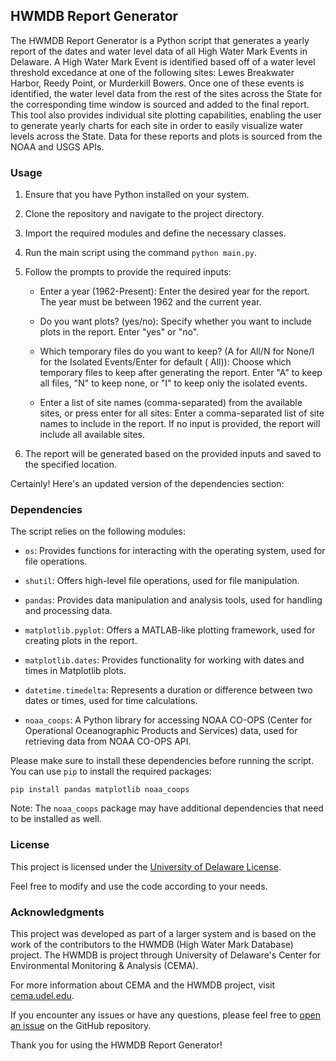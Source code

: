## HWMDB Report Generator

The HWMDB Report Generator is a Python script that generates a yearly report of the dates and water level data of all
High Water Mark Events in Delaware. A High Water Mark Event is identified based off of a water level threshold
excedance at one of the following sites: Lewes Breakwater Harbor, Reedy Point, or Murderkill Bowers. Once one of these
events is identified, the water level data from the rest of the sites across the State for the corresponding time window
is sourced and added to the final report. This tool also provides individual site plotting capabilities, enabling the
user to generate yearly charts for each site in order to easily visualize water levels across the State. Data for these
reports and plots is sourced from the NOAA and USGS APIs.

### Usage

1. Ensure that you have Python installed on your system.

2. Clone the repository and navigate to the project directory.

3. Import the required modules and define the necessary classes.

4. Run the main script using the command `python main.py`.

5. Follow the prompts to provide the required inputs:

    - Enter a year (1962-Present): Enter the desired year for the report. The year must be between 1962 and the current
      year.

    - Do you want plots? (yes/no): Specify whether you want to include plots in the report. Enter "yes" or "no".

    - Which temporary files do you want to keep? (A for All/N for None/I for the Isolated Events/Enter for default (
      All)): Choose which temporary files to keep after generating the report. Enter "A" to keep all files, "N" to keep
      none, or "I" to keep only the isolated events.

    - Enter a list of site names (comma-separated) from the available sites, or press enter for all sites: Enter a
      comma-separated list of site names to include in the report. If no input is provided, the report will include all
      available sites.

6. The report will be generated based on the provided inputs and saved to the specified location.

Certainly! Here's an updated version of the dependencies section:

### Dependencies

The script relies on the following modules:

- `os`: Provides functions for interacting with the operating system, used for file operations.

- `shutil`: Offers high-level file operations, used for file manipulation.

- `pandas`: Provides data manipulation and analysis tools, used for handling and processing data.

- `matplotlib.pyplot`: Offers a MATLAB-like plotting framework, used for creating plots in the report.

- `matplotlib.dates`: Provides functionality for working with dates and times in Matplotlib plots.

- `datetime.timedelta`: Represents a duration or difference between two dates or times, used for time calculations.

- `noaa_coops`: A Python library for accessing NOAA CO-OPS (Center for Operational Oceanographic Products and Services)
  data, used for retrieving data from NOAA CO-OPS API.

Please make sure to install these dependencies before running the script. You can use `pip` to install the required
packages:

```
pip install pandas matplotlib noaa_coops
```

Note: The `noaa_coops` package may have additional dependencies that need to be installed as well.

### License

This project is licensed under the [University of Delaware License](LICENSE).

Feel free to modify and use the code according to your needs.

### Acknowledgments

This project was developed as part of a larger system and is based on the work of the contributors to the HWMDB (High
Water Mark Database) project.
The HWMDB is project through University of Delaware's Center for Environmental Monitoring & Analysis (CEMA).

For more information about CEMA and the HWMDB project, visit [cema.udel.edu](https://cema.udel.edu/).

If you encounter any issues or have any questions, please feel free
to [open an issue](https://github.com/jhcooper/HWM/issues) on the GitHub repository.

Thank you for using the HWMDB Report Generator!